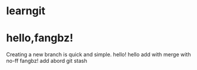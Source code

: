 # learngit
# hello,fangbz!
Creating a new branch is quick and simple.
hello!
hello 
add with merge with no-ff
fangbz!
add abord
git stash
